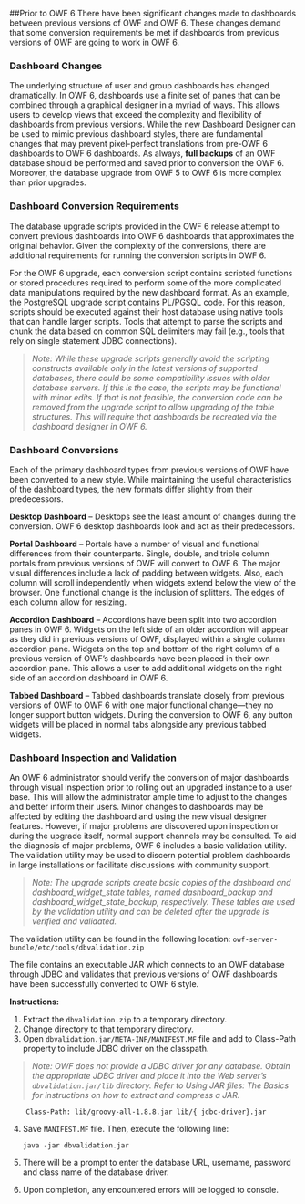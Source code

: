 ##Prior to OWF 6
There have been significant changes made to dashboards between previous versions of OWF and OWF 6. These changes demand that some conversion requirements be met if dashboards from previous versions of OWF are going to work in OWF 6.

### Dashboard Changes
The underlying structure of user and group dashboards has changed dramatically. In OWF 6, dashboards use a finite set of panes that can be combined through a graphical designer in a myriad of ways. This allows users to develop views that exceed the complexity and flexibility of dashboards from previous versions.  While the new Dashboard Designer can be used to mimic previous dashboard styles, there are fundamental changes that may prevent pixel-perfect translations from pre-OWF 6 dashboards to OWF 6 dashboards. As always, **full backups** of an OWF database should be performed and saved prior to conversion the OWF 6. Moreover, the database upgrade from OWF 5 to OWF 6 is more complex than prior upgrades.

### Dashboard Conversion Requirements
The database upgrade scripts provided in the OWF 6 release attempt to convert previous dashboards into OWF 6 dashboards that approximates the original behavior. Given the complexity of the conversions, there are additional requirements for running the conversion scripts in OWF 6.

For the OWF 6 upgrade, each conversion script contains scripted functions or stored procedures required to perform some of the more complicated data manipulations required by the new dashboard format. As an example, the PostgreSQL upgrade script contains PL/PGSQL code.  For this reason, scripts should be executed against their host database using native tools that can handle larger scripts. Tools that attempt to parse the scripts and chunk the data based on common SQL delimiters may fail (e.g., tools that rely on single statement JDBC connections).

> _Note:  While these upgrade scripts generally avoid the scripting constructs available only in the latest versions of supported databases, there could be some compatibility issues with older database servers. If this is the case, the scripts may be functional with minor edits. If that is not feasible, the conversion code can be removed from the upgrade script to allow upgrading of the table structures.  This will require that dashboards be recreated via the dashboard designer in OWF 6._

### Dashboard Conversions
Each of the primary dashboard types from previous versions of OWF have been converted to a new style.  While maintaining the useful characteristics of the dashboard types, the new formats differ slightly from their predecessors.

**Desktop Dashboard** – Desktops see the least amount of changes during the conversion. OWF 6 desktop dashboards look and act as their predecessors.

**Portal Dashboard** – Portals have a number of visual and functional differences from their counterparts.  Single, double, and triple column portals from previous versions of OWF will convert to OWF 6. The major visual differences include a lack of padding between widgets. Also, each column will scroll independently when widgets extend below the view of the browser. One functional change is the inclusion of splitters.  The edges of each column allow for resizing.

**Accordion Dashboard** – Accordions have been split into two accordion panes in OWF 6. Widgets on the left side of an older accordion will appear as they did in previous versions of OWF, displayed within a single column accordion pane. Widgets on the top and bottom of the right column of a previous version of OWF’s dashboards have been placed in their own accordion pane. This allows a user to add additional widgets on the right side of an accordion dashboard in OWF 6.

**Tabbed Dashboard** – Tabbed dashboards translate closely from previous versions of OWF to OWF 6 with one major functional change—they no longer support button widgets. During the conversion to OWF 6, any button widgets will be placed in normal tabs alongside any previous tabbed widgets.

### Dashboard Inspection and Validation
An OWF 6 administrator should verify the conversion of major dashboards through visual inspection prior to rolling out an upgraded instance to a user base. This will allow the administrator ample time to adjust to the changes and better inform their users. Minor changes to dashboards may be affected by editing the dashboard and using the new visual designer features. However, if major problems are discovered upon inspection or during the upgrade itself, normal support channels may be consulted. To aid the diagnosis of major problems, OWF 6 includes a basic validation utility. The validation utility may be used to discern potential problem dashboards in large installations or facilitate discussions with community support.

> _Note: The upgrade scripts create basic copies of the dashboard and dashboard_widget_state tables, named dashboard_backup and dashboard_widget_state_backup, respectively. These tables are used by the validation utility and can be deleted after the upgrade is verified and validated._

The validation utility can be found in the following location:
`owf-server-bundle/etc/tools/dbvalidation.zip` 

The file contains an executable JAR which connects to an OWF database through JDBC and validates that previous versions of OWF dashboards have been successfully converted to OWF 6 style.

**Instructions:**

1.	Extract the `dbvalidation.zip` to a temporary directory.
2.	Change directory to that temporary directory.
3.	Open `dbvalidation.jar/META-INF/MANIFEST.MF` file and add to Class-Path property to include JDBC driver on the classpath. 

 > _Note: OWF does not provide a JDBC driver for any database. Obtain the appropriate JDBC driver and place it into the Web server’s `dbvalidation.jar/lib` directory. Refer to Using JAR files: The Basics for instructions on how to extract and compress a JAR._ 

        Class-Path: lib/groovy-all-1.8.8.jar lib/{ jdbc-driver}.jar

4.	Save `MANIFEST.MF` file. Then, execute the following line:

        java -jar dbvalidation.jar

5.	There will be a prompt to enter the database URL, username, password and class name of the database driver.
6.	Upon completion, any encountered errors will be logged to console.
